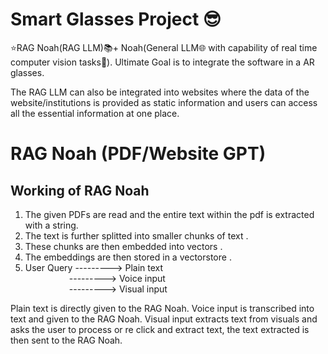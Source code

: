 # Smart Glasses Project 😎

⭐RAG Noah(RAG LLM)📚+ Noah(General LLM🌐 with capability of real time computer vision tasks🔭).  Ultimate Goal is to integrate the software in a AR glasses.

The RAG LLM can also be integrated into websites where the data of the website/institutions is provided as static information and users can access all the essential information at one place.


# RAG Noah (PDF/Website GPT)

## Working of RAG Noah

1) The given PDFs are read and the entire text within the pdf is extracted with a string.
2) The text is further splitted into smaller chunks of text .
3) These chunks are then embedded into vectors .
4) The embeddings are then stored in a vectorstore .
5) User Query ---------> Plain text   
&emsp;&emsp;&emsp;&emsp;&emsp;---------> Voice input  
&emsp;&emsp;&emsp;&emsp;&emsp;---------> Visual input 


Plain text is directly given to the RAG Noah.
Voice input is transcribed into text and given to the RAG Noah.
Visual input extracts text from visuals and asks the user to process or re click and extract text, the text extracted is then sent to the RAG Noah.
            